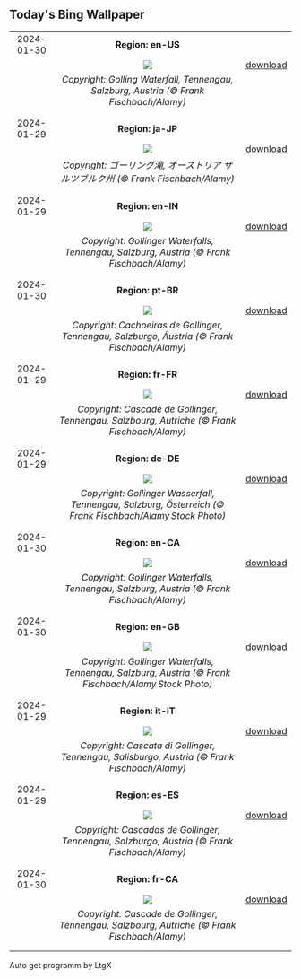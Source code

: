 ## Today's Bing Wallpaper
|      |      |      |
| :----: | :----: | :----: |
|2024-01-30|**Region: en-US**||
||![](https://www.bing.com/th?id=OHR.GollingerFalls_EN-US7184224692_UHD.jpg&pid=hp&w=1152&h=648&rs=1&c=4)| [download](https://www.bing.com/th?id=OHR.GollingerFalls_EN-US7184224692_UHD.jpg)|
||*Copyright: Golling Waterfall, Tennengau, Salzburg, Austria (© Frank Fischbach/Alamy)*
||
|||
|2024-01-29|**Region: ja-JP**||
||![](https://www.bing.com/th?id=OHR.GollingerFalls_JA-JP9041099728_UHD.jpg&pid=hp&w=1152&h=648&rs=1&c=4)| [download](https://www.bing.com/th?id=OHR.GollingerFalls_JA-JP9041099728_UHD.jpg)|
||*Copyright: ゴーリング滝, オーストリア ザルツブルク州 (© Frank Fischbach/Alamy)*
||
|||
|2024-01-29|**Region: en-IN**||
||![](https://www.bing.com/th?id=OHR.GollingerFalls_EN-IN2127634667_UHD.jpg&pid=hp&w=1152&h=648&rs=1&c=4)| [download](https://www.bing.com/th?id=OHR.GollingerFalls_EN-IN2127634667_UHD.jpg)|
||*Copyright: Gollinger Waterfalls, Tennengau, Salzburg, Austria (© Frank Fischbach/Alamy)*
||
|||
|2024-01-30|**Region: pt-BR**||
||![](https://www.bing.com/th?id=OHR.GollingerFalls_PT-BR0731696047_UHD.jpg&pid=hp&w=1152&h=648&rs=1&c=4)| [download](https://www.bing.com/th?id=OHR.GollingerFalls_PT-BR0731696047_UHD.jpg)|
||*Copyright: Cachoeiras de Gollinger, Tennengau, Salzburgo, Áustria (© Frank Fischbach/Alamy)*
||
|||
|2024-01-29|**Region: fr-FR**||
||![](https://www.bing.com/th?id=OHR.GollingerFalls_FR-FR3295584531_UHD.jpg&pid=hp&w=1152&h=648&rs=1&c=4)| [download](https://www.bing.com/th?id=OHR.GollingerFalls_FR-FR3295584531_UHD.jpg)|
||*Copyright: Cascade de Gollinger, Tennengau, Salzbourg, Autriche (© Frank Fischbach/Alamy)*
||
|||
|2024-01-29|**Region: de-DE**||
||![](https://www.bing.com/th?id=OHR.GollingerFalls_DE-DE0072333494_UHD.jpg&pid=hp&w=1152&h=648&rs=1&c=4)| [download](https://www.bing.com/th?id=OHR.GollingerFalls_DE-DE0072333494_UHD.jpg)|
||*Copyright: Gollinger Wasserfall, Tennengau, Salzburg, Österreich (© Frank Fischbach/Alamy Stock Photo)*
||
|||
|2024-01-30|**Region: en-CA**||
||![](https://www.bing.com/th?id=OHR.GollingerFalls_EN-CA5492770721_UHD.jpg&pid=hp&w=1152&h=648&rs=1&c=4)| [download](https://www.bing.com/th?id=OHR.GollingerFalls_EN-CA5492770721_UHD.jpg)|
||*Copyright: Gollinger Waterfalls, Tennengau, Salzburg, Austria (© Frank Fischbach/Alamy)*
||
|||
|2024-01-30|**Region: en-GB**||
||![](https://www.bing.com/th?id=OHR.GollingerFalls_EN-GB7103601086_UHD.jpg&pid=hp&w=1152&h=648&rs=1&c=4)| [download](https://www.bing.com/th?id=OHR.GollingerFalls_EN-GB7103601086_UHD.jpg)|
||*Copyright: Gollinger Waterfalls, Tennengau, Salzburg, Austria (© Frank Fischbach/Alamy Stock Photo)*
||
|||
|2024-01-29|**Region: it-IT**||
||![](https://www.bing.com/th?id=OHR.GollingerFalls_IT-IT3317217540_UHD.jpg&pid=hp&w=1152&h=648&rs=1&c=4)| [download](https://www.bing.com/th?id=OHR.GollingerFalls_IT-IT3317217540_UHD.jpg)|
||*Copyright: Cascata di Gollinger, Tennengau, Salisburgo, Austria (© Frank Fischbach/Alamy)*
||
|||
|2024-01-29|**Region: es-ES**||
||![](https://www.bing.com/th?id=OHR.GollingerFalls_ES-ES0904440430_UHD.jpg&pid=hp&w=1152&h=648&rs=1&c=4)| [download](https://www.bing.com/th?id=OHR.GollingerFalls_ES-ES0904440430_UHD.jpg)|
||*Copyright: Cascadas de Gollinger, Tennengau, Salzburgo, Austria (© Frank Fischbach/Alamy)*
||
|||
|2024-01-30|**Region: fr-CA**||
||![](https://www.bing.com/th?id=OHR.GollingerFalls_FR-CA8735743106_UHD.jpg&pid=hp&w=1152&h=648&rs=1&c=4)| [download](https://www.bing.com/th?id=OHR.GollingerFalls_FR-CA8735743106_UHD.jpg)|
||*Copyright: Cascade de Gollinger, Tennengau, Salzbourg, Autriche (© Frank Fischbach/Alamy)*
||
|||

Auto get programm by LtgX
